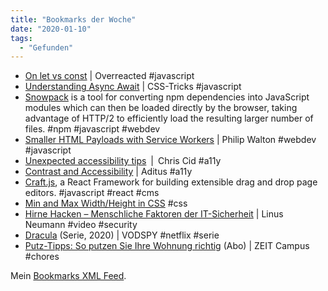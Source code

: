 ```yaml
---
title: "Bookmarks der Woche"
date: "2020-01-10"
tags:
  - "Gefunden"
---
```


- [On let vs const](https://overreacted.io/on-let-vs-const/) | Overreacted #javascript
- [Understanding Async Await](https://css-tricks.com/understanding-async-await/) | CSS-Tricks #javascript
- [Snowpack](http://simonwillison.net/2020/Jan/10/snowpack/#atom-everything) is a tool for converting npm dependencies into JavaScript modules which can then be loaded directly by the browser, taking advantage of HTTP/2 to efficiently load the resulting larger number of files. #npm #javascript #webdev
- [Smaller HTML Payloads with Service Workers](https://philipwalton.com/articles/smaller-html-payloads-with-service-workers/) | Philip Walton #webdev #javascript
- [Unexpected accessibility tips](https://www.cjcid.com/articles/unexpected-a11y-tips/) | Chris Cid #a11y
- [Contrast and Accessibility](https://www.aditus.io/contrast-and-accessibility/) | Aditus #a11y
- [Craft.js](https://craft.js.org/), a React Framework for building extensible drag and drop page editors. #javascript #react #cms
- [Min and Max Width/Height in CSS](https://ishadeed.com/article/min-max-css/) #css
- [Hirne Hacken – Menschliche Faktoren der IT-Sicherheit](https://media.ccc.de/v/36c3-11175-hirne_hacken) | Linus Neumann #video #security
- [Dracula](https://www.vodspy.de/t/Dracula-2020) (Serie, 2020) | VODSPY #netflix #serie
- [Putz-Tipps: So putzen Sie Ihre Wohnung richtig](https://www.zeit.de/campus/2019-09/putz-tipps-putzen-haushalt-saubermachen) (Abo) | ZEIT Campus #chores

Mein [Bookmarks XML Feed](http://feeds.pinboard.in/rss/secret:b4bff9d2b5d24cf26466/u:nicobruenjes/).
